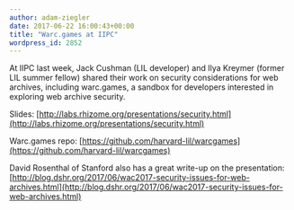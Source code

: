 ```yaml
---
author: adam-ziegler
date: 2017-06-22 16:00:43+00:00
title: "Warc.games at IIPC"
wordpress_id: 2852
---
```


At IIPC last week, Jack Cushman (LIL developer) and Ilya Kreymer (former LIL summer fellow) shared their work on security considerations for web archives, including warc.games, a sandbox for developers interested in exploring web archive security.

Slides: [http://labs.rhizome.org/presentations/security.html](http://labs.rhizome.org/presentations/security.html)

Warc.games repo: [https://github.com/harvard-lil/warcgames](https://github.com/harvard-lil/warcgames)

David Rosenthal of Stanford also has a great write-up on the presentation: [http://blog.dshr.org/2017/06/wac2017-security-issues-for-web-archives.html](http://blog.dshr.org/2017/06/wac2017-security-issues-for-web-archives.html)
